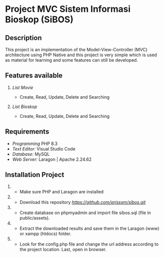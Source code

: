 # Project MVC Sistem Informasi Bioskop (SiBOS)

## Description

This project is an implementation of the Model-View-Controller (MVC) architecture using PHP Native and this project is very simple which is used as material for learning and some features can still be developed. 

## Features available

1. *List Movie*
   - Create, Read, Update, Delete and Searching

2. *List Bioskop*
   - Create, Read, Update, Delete and Searching

## Requirements

- *Programming* PHP 8.3
- *Text Editor:* Visual Studio Code
- *Database:* MySQL
- *Web Server:* Laragon | Apache 2.24.62

## Installation Project

1. - Make sure PHP and Laragon are installed
2. - Download this repository
    *https://github.com/arisssm/sibos.git*
3. - Create database on phpmyadmin and import file sibos.sql (file in public/assets).
4. - Extract the downloaded results and save them in the Laragon (www) or xampp (htdocs) folder.
5. - Look for the config.php file and change the url address according to the project location. Last, open in browser.
